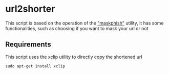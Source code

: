# url2shorter
This script is based on the operation of the ["maskphish"](https://github.com/jaykali/maskphish) utility, it has some functionalities, such as choosing if you want to mask your url or not

## Requirements

This script uses the xclip utility to directly copy the shortened url

```
sudo apt-get install xclip
```

